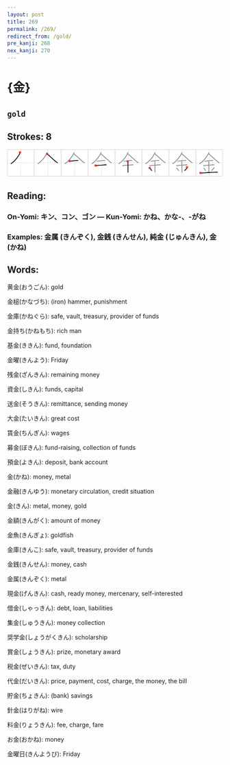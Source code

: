 ```yaml
---
layout: post
title: 269
permalink: /269/
redirect_from: /gold/
pre_kanji: 268
nex_kanji: 270
---
```


# {金}

## `gold`

## Strokes: 8

<div class="stroke"><img src="../images/E98791.png" /></div>

## Reading:

### On-Yomi: キン、コン、ゴン &mdash; Kun-Yomi: かね、かな-、-がね

### Examples: 金属 (きんぞく), 金銭 (きんせん), 純金 (じゅんきん), 金 (かね)

## Words:

黄金(おうごん): gold

金槌(かなづち): (iron) hammer, punishment

金庫(かねぐら): safe, vault, treasury, provider of funds

金持ち(かねもち): rich man

基金(ききん): fund, foundation

金曜(きんよう): Friday

残金(ざんきん): remaining money

資金(しきん): funds, capital

送金(そうきん): remittance, sending money

大金(たいきん): great cost

賃金(ちんぎん): wages

募金(ぼきん): fund-raising, collection of funds

預金(よきん): deposit, bank account

金(かね): money, metal

金融(きんゆう): monetary circulation, credit situation

金(きん): metal, money, gold

金額(きんがく): amount of money

金魚(きんぎょ): goldfish

金庫(きんこ): safe, vault, treasury, provider of funds

金銭(きんせん): money, cash

金属(きんぞく): metal

現金(げんきん): cash, ready money, mercenary, self-interested

借金(しゃっきん): debt, loan, liabilities

集金(しゅうきん): money collection

奨学金(しょうがくきん): scholarship

賞金(しょうきん): prize, monetary award

税金(ぜいきん): tax, duty

代金(だいきん): price, payment, cost, charge, the money, the bill

貯金(ちょきん): (bank) savings

針金(はりがね): wire

料金(りょうきん): fee, charge, fare

お金(おかね): money

金曜日(きんようび): Friday
